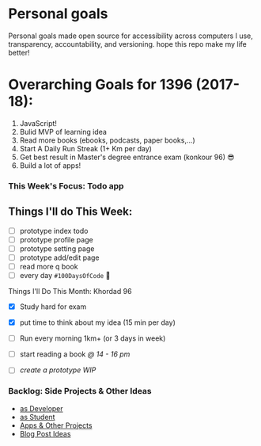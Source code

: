 # Personal goals
Personal goals made open source for accessibility across computers I use, transparency, accountability, and versioning. hope this repo make my life better!

# Overarching Goals for 1396 (2017-18):

1. JavaScript!
2. ‌Bulid MVP of learning idea
3. Read more books (ebooks, podcasts, paper books,...)
4. Start A Daily Run Streak (1+ Km per day)
5. Get best result in Master's degree entrance exam  (konkour 96) 😎
6. Build a lot of apps!

### This Week's Focus:  **Todo app**
## Things I'll do This Week: 

- [ ] prototype index todo
- [ ] prototype profile page
- [ ] prototype setting page
- [ ] prototype add/edit page
- [ ] read more q book
- [ ] every day `#100DaysOfCode` 💪

Things I'll Do This Month: Khordad 96

- [x] Study hard for exam
- [x] put time to think about my idea (15 min per day)
- [ ] Run every morning 1km+ (or 3 days in week)
- [ ] start reading a book _@ 14 - 16 pm_
- [ ] _create a prototype *WIP*_


### Backlog: Side Projects & Other Ideas
- [as Developer](https://github.com/mmdsharifi/personal-goals/blob/master/asDveloper.md)
- [as Student](https://github.com/mmdsharifi/personal-goals/blob/master/asStudent.md)
- [Apps & Other Projects](https://github.com/mmdsharifi/personal-goals/blob/master/ideas-and-misc/app-ideas.md)
- [Blog Post Ideas](https://github.com/mmdsharifi/personal-goals/blob/master/ideas-and-misc/blog-ideas.md)


